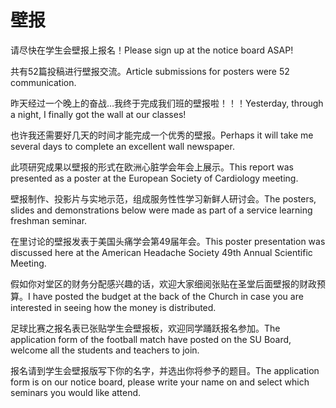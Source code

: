 # 壁报

<p><span class="chinese">请尽快在学生会壁报上报名！</span><span class="english">Please sign up at the notice board ASAP!</span></p>

<p><span class="chinese">共有52篇投稿进行壁报交流。</span><span class="english">Article submissions for posters were 52 communication.</span></p>

<p><span class="chinese">昨天经过一个晚上的奋战…我终于完成我们班的壁报啦！！！</span><span class="english">Yesterday, through a night, I finally got the wall at our classes!</span></p>

<p><span class="chinese">也许我还需要好几天的时间才能完成一个优秀的壁报。</span><span class="english">Perhaps it will take me several days to complete an excellent wall newspaper.</span></p>

<p><span class="chinese">此项研究成果以壁报的形式在欧洲心脏学会年会上展示。</span><span class="english">This report was presented as a poster at the European Society of Cardiology meeting.</span></p>

<p><span class="chinese">壁报制作、投影片与实地示范，组成服务性性学习新鲜人研讨会。</span><span class="english">The posters, slides and demonstrations below were made as part of a service learning freshman seminar.</span></p>

<p><span class="chinese">在里讨论的壁报发表于美国头痛学会第49届年会。</span><span class="english">This poster presentation was discussed here at the American Headache Society 49th Annual Scientific Meeting.</span></p>

<p><span class="chinese">假如你对堂区的财务分配感兴趣的话，欢迎大家细阅张贴在圣堂后面壁报的财政预算。</span><span class="english">I have posted the budget at the back of the Church in case you are interested in seeing how the money is distributed.</span></p>

<p><span class="chinese">足球比赛之报名表已张贴学生会壁报板，欢迎同学踊跃报名参加。</span><span class="english">The application form of the football match have posted on the SU Board, welcome all the students and teachers to join.</span></p>

<p><span class="chinese">报名请到学生会壁报版写下你的名字，并选出你将参予的题目。</span><span class="english">The application form is on our notice board, please write your name on and select which seminars you would like attend.</span></p>

